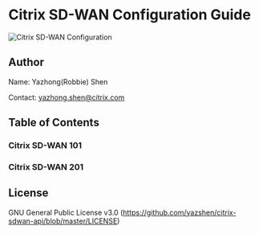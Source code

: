 # Citrix SD-WAN Configuration Guide
![Citrix SD-WAN Configuration](https://www.citrix.com/content/dam/citrix61/en_us/images/graphics/infographics/sd-wan-product-breakdown.png)

## Author
Name: Yazhong(Robbie) Shen

Contact: yazhong.shen@citrix.com

## Table of Contents
### Citrix SD-WAN 101

### Citrix SD-WAN 201

## License
GNU General Public License v3.0
(https://github.com/yazshen/citrix-sdwan-api/blob/master/LICENSE)
